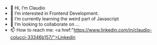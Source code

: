 - 👋 Hi, I’m Claudio
- 👀 I’m interested in Frontend Development.
- 🌱 I’m currently learning the weird part of Javascript
- 💞️ I’m looking to collaborate on ...
- 📫 How to reach me: <a href:"https://www.linkedin.com/in/claudio-colucci-33346b157/">Linkedin</a>

